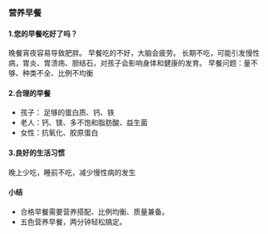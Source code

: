 ### 营养早餐

#### 1.您的早餐吃好了吗？
晚餐宵夜容易导致肥胖。
早餐吃的不好，大脑会疲劳。
长期不吃，可能引发慢性病，胃炎、胃溃疡、胆结石，对孩子会影响身体和健康的发育。
早餐问题：量不够、种类不全、比例不均衡

#### 2.合理的早餐
* 孩子： 足够的蛋白质、钙、铁
* 老人：钙、镁、多不饱和脂肪酸、益生菌
* 女性：抗氧化、胶原蛋白

#### 3.良好的生活习惯
晚上少吃，睡前不吃，减少慢性病的发生

#### 小结
* 合格早餐需要营养搭配、比例均衡、质量兼备。
* 五色营养早餐，两分钟轻松搞定。


